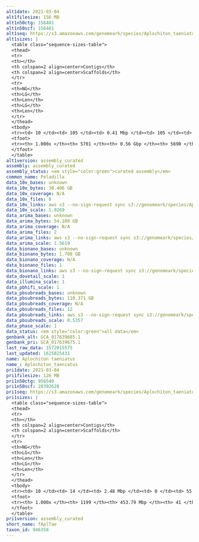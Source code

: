 ```yaml
---
alt1date: 2021-03-04
alt1filesize: 156 MB
alt1n50ctg: 156481
alt1n50scf: 156481
alt1seq: https://s3.amazonaws.com/genomeark/species/Aplochiton_taeniatus/fAplTae1/assembly_curated/fAplTae1.alt.cur.20210304.fasta.gz
alt1sizes: |
  <table class="sequence-sizes-table">
  <thead>
  <tr>
  <th></th>
  <th colspan=2 align=center>Contigs</th>
  <th colspan=2 align=center>Scaffolds</th>
  </tr>
  <tr>
  <th>NG</th>
  <th>LG</th>
  <th>Len</th>
  <th>LG</th>
  <th>Len</th>
  </tr>
  </thead>
  <tbody>
  <tr><td> 10 </td><td> 105 </td><td> 0.41 Mbp </td><td> 105 </td><td> 0.41 Mbp </td></tr>  <tr><td> 20 </td><td> 268 </td><td> 0.30 Mbp </td><td> 268 </td><td> 0.30 Mbp </td></tr>  <tr><td> 30 </td><td> 482 </td><td> 0.23 Mbp </td><td> 482 </td><td> 0.23 Mbp </td></tr>  <tr><td> 40 </td><td> 749 </td><td> 0.19 Mbp </td><td> 749 </td><td> 0.19 Mbp </td></tr>  <tr style="background-color:#cccccc;"><td> 50 </td><td> 1074 </td><td> 0.16 Mbp </td><td> 1074 </td><td> 0.16 Mbp </td></tr>  <tr><td> 60 </td><td> 1470 </td><td> 0.13 Mbp </td><td> 1470 </td><td> 0.13 Mbp </td></tr>  <tr><td> 70 </td><td> 1958 </td><td> 0.10 Mbp </td><td> 1958 </td><td> 0.10 Mbp </td></tr>  <tr><td> 80 </td><td> 2596 </td><td> 74.91 Kbp </td><td> 2596 </td><td> 74.91 Kbp </td></tr>  <tr><td> 90 </td><td> 3527 </td><td> 46.97 Kbp </td><td> 3527 </td><td> 46.99 Kbp </td></tr>  <tr><td> 100 </td><td> 5700 </td><td> 271  bp </td><td> 5689 </td><td> 271  bp </td></tr>  </tbody>
  <tfoot>
  <tr><th> 1.000x </th><th> 5701 </th><th> 0.56 Gbp </th><th> 5690 </th><th> 0.56 Gbp </th></tr>
  </tfoot>
  </table>
alt1version: assembly_curated
assembly: assembly_curated
assembly_status: <em style="color:green">curated assembly</em>
common_name: Peladilla
data_10x_bases: unknown
data_10x_bytes: 38.406 GB
data_10x_coverage: N/A
data_10x_files: 8
data_10x_links: aws s3 --no-sign-request sync s3://genomeark/species/Aplochiton_taeniatus/fAplTae1/genomic_data/10x/ .<br>
data_10x_scale: 1.9269
data_arima_bases: unknown
data_arima_bytes: 54.188 GB
data_arima_coverage: N/A
data_arima_files: 2
data_arima_links: aws s3 --no-sign-request sync s3://genomeark/species/Aplochiton_taeniatus/fAplTae1/genomic_data/arima/ .<br>
data_arima_scale: 1.5619
data_bionano_bases: unknown
data_bionano_bytes: 1.708 GB
data_bionano_coverage: N/A
data_bionano_files: 1
data_bionano_links: aws s3 --no-sign-request sync s3://genomeark/species/Aplochiton_taeniatus/fAplTae1/genomic_data/bionano/ .<br>
data_dovetail_scale: 1
data_illumina_scale: 1
data_pbhifi_scale: 1
data_pbsubreads_bases: unknown
data_pbsubreads_bytes: 110.371 GB
data_pbsubreads_coverage: N/A
data_pbsubreads_files: 12
data_pbsubreads_links: aws s3 --no-sign-request sync s3://genomeark/species/Aplochiton_taeniatus/fAplTae1/genomic_data/pacbio/ . --exclude "*ccs*bam*"<br>
data_pbsubreads_scale: 0.5357
data_phase_scale: 1
data_status: <em style="color:green">all data</em>
genbank_alt: GCA_017639685.1
genbank_pri: GCA_017639675.1
last_raw_data: 1572015575
last_updated: 1615825431
name: Aplochiton taeniatus
name_: Aplochiton_taeniatus
pri1date: 2021-03-04
pri1filesize: 126 MB
pri1n50ctg: 956540
pri1n50scf: 20392628
pri1seq: https://s3.amazonaws.com/genomeark/species/Aplochiton_taeniatus/fAplTae1/assembly_curated/fAplTae1.pri.cur.20210304.fasta.gz
pri1sizes: |
  <table class="sequence-sizes-table">
  <thead>
  <tr>
  <th></th>
  <th colspan=2 align=center>Contigs</th>
  <th colspan=2 align=center>Scaffolds</th>
  </tr>
  <tr>
  <th>NG</th>
  <th>LG</th>
  <th>Len</th>
  <th>LG</th>
  <th>Len</th>
  </tr>
  </thead>
  <tbody>
  <tr><td> 10 </td><td> 14 </td><td> 2.48 Mbp </td><td> 0 </td><td> 55.69 Mbp </td></tr>  <tr><td> 20 </td><td> 37 </td><td> 1.71 Mbp </td><td> 1 </td><td> 45.01 Mbp </td></tr>  <tr><td> 30 </td><td> 65 </td><td> 1.44 Mbp </td><td> 3 </td><td> 22.95 Mbp </td></tr>  <tr><td> 40 </td><td> 101 </td><td> 1.16 Mbp </td><td> 5 </td><td> 21.74 Mbp </td></tr>  <tr style="background-color:#cccccc;"><td> 50 </td><td> 144 </td><td style="background-color:#ff8888;"> 0.96 Mbp </td><td> 7 </td><td style="background-color:#88ff88;"> 20.39 Mbp </td></tr>  <tr><td> 60 </td><td> 201 </td><td> 0.72 Mbp </td><td> 9 </td><td> 20.03 Mbp </td></tr>  <tr><td> 70 </td><td> 273 </td><td> 0.55 Mbp </td><td> 11 </td><td> 19.65 Mbp </td></tr>  <tr><td> 80 </td><td> 374 </td><td> 0.35 Mbp </td><td> 14 </td><td> 18.48 Mbp </td></tr>  <tr><td> 90 </td><td> 551 </td><td> 0.18 Mbp </td><td> 17 </td><td> 16.49 Mbp </td></tr>  <tr><td> 100 </td><td> 1198 </td><td> 682  bp </td><td> 40 </td><td> 11.24 Kbp </td></tr>  </tbody>
  <tfoot>
  <tr><th> 1.000x </th><th> 1199 </th><th> 453.79 Mbp </th><th> 41 </th><th> 461.95 Mbp </th></tr>
  </tfoot>
  </table>
pri1version: assembly_curated
short_name: fAplTae
taxon_id: 946358
---
```

